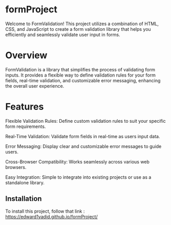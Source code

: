 # formProject

Welcome to FormValidation! This project utilizes a combination of HTML, CSS, and JavaScript to create a form validation library that helps you efficiently and seamlessly validate user input in forms.


# Overview
FormValidation is a library that simplifies the process of validating form inputs. It provides a flexible way to define validation rules for your form fields, real-time validation, and customizable error messaging, enhancing the overall user experience.


# Features

Flexible Validation Rules:
Define custom validation rules to suit your specific form requirements.

Real-Time Validation:
Validate form fields in real-time as users input data.

Error Messaging:
Display clear and customizable error messages to guide users.

Cross-Browser Compatibility:
Works seamlessly across various web browsers.

Easy Integration:
Simple to integrate into existing projects or use as a standalone library.


## Installation

To install this project, follow that link : https://edward1yadid.github.io/formProject/


